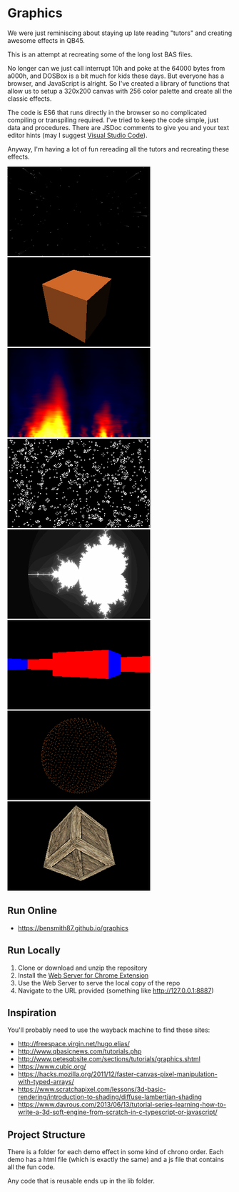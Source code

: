 # Graphics

We were just reminiscing about staying up late reading "tutors" and creating awesome effects in QB45.

This is an attempt at recreating some of the long lost BAS files.

No longer can we just call interrupt 10h and poke at the 64000 bytes from a000h, and DOSBox is a bit much for kids these days.
But everyone has a browser, and JavaScript is alright.
So I've created a library of functions that allow us to setup a 320x200 canvas with 256 color palette and create all the classic effects.

The code is ES6 that runs directly in the browser so no complicated compiling or transpiling required.
I've tried to keep the code simple, just data and procedures.
There are JSDoc comments to give you and your text editor hints (may I suggest [Visual Studio Code](https://code.visualstudio.com/)).

Anyway, I'm having a lot of fun rereading all the tutors and recreating these effects.

![Star Field](04-star_field/screenshot.png)
![Lambert Cube](07-lambert_cube/screenshot.png)
![Fire](08-fire/screenshot.png)
![Conway's Game of Life](09-conway/screenshot.png)
![Mandelbrot Set](10-mandelbrot/screenshot.png)
![Ray Casting](11-ray_cast/screenshot.png)
![Fibonacci Sphere](12-fibonacci_sphere/screenshot.png)
![Texture Cube](13-texture_cube/screenshot.png)

## Run Online
 * https://bensmith87.github.io/graphics

## Run Locally
 1. Clone or download and unzip the repository
 2. Install the [Web Server for Chrome Extension](https://github.com/kzahel/web-server-chrome)
 3. Use the Web Server to serve the local copy of the repo
 4. Navigate to the URL provided (something like http://127.0.0.1:8887)

## Inspiration
You'll probably need to use the wayback machine to find these sites:
 * http://freespace.virgin.net/hugo.elias/
 * http://www.qbasicnews.com/tutorials.php
 * http://www.petesqbsite.com/sections/tutorials/graphics.shtml
 * https://www.cubic.org/
 * https://hacks.mozilla.org/2011/12/faster-canvas-pixel-manipulation-with-typed-arrays/
 * https://www.scratchapixel.com/lessons/3d-basic-rendering/introduction-to-shading/diffuse-lambertian-shading
 * https://www.davrous.com/2013/06/13/tutorial-series-learning-how-to-write-a-3d-soft-engine-from-scratch-in-c-typescript-or-javascript/

## Project Structure
There is a folder for each demo effect in some kind of chrono order.
Each demo has a html file (which is exactly the same) and a js file that contains all the fun code.

Any code that is reusable ends up in the lib folder.
